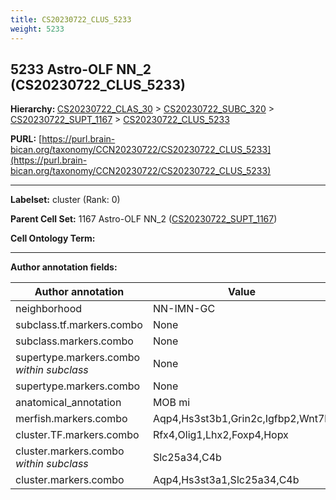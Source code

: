 ```yaml
---
title: CS20230722_CLUS_5233
weight: 5233
---
```

## 5233 Astro-OLF NN_2 (CS20230722_CLUS_5233)
<b>Hierarchy: </b>
[CS20230722_CLAS_30](../CS20230722_CLAS_30) >
[CS20230722_SUBC_320](../CS20230722_SUBC_320) >
[CS20230722_SUPT_1167](../CS20230722_SUPT_1167) >
[CS20230722_CLUS_5233](../CS20230722_CLUS_5233)

**PURL:** [https://purl.brain-bican.org/taxonomy/CCN20230722/CS20230722_CLUS_5233](https://purl.brain-bican.org/taxonomy/CCN20230722/CS20230722_CLUS_5233)

---


**Labelset:** cluster (Rank: 0)

**Parent Cell Set:** 1167 Astro-OLF NN_2 ([CS20230722_SUPT_1167](../CS20230722_SUPT_1167))



**Cell Ontology Term:** 

[MARKER GENES.]: #


---

[TRANSFERRED ANNOTATIONS.]: #


[AUTHOR ANNOTATION FIELDS.]: #


**Author annotation fields:**

| Author annotation | Value |
|-------------------|-------|
|neighborhood|NN-IMN-GC|
|subclass.tf.markers.combo|None|
|subclass.markers.combo|None|
|supertype.markers.combo _within subclass_|None|
|supertype.markers.combo|None|
|anatomical_annotation|MOB mi|
|merfish.markers.combo|Aqp4,Hs3st3b1,Grin2c,Igfbp2,Wnt7b|
|cluster.TF.markers.combo|Rfx4,Olig1,Lhx2,Foxp4,Hopx|
|cluster.markers.combo _within subclass_|Slc25a34,C4b|
|cluster.markers.combo|Aqp4,Hs3st3a1,Slc25a34,C4b|
